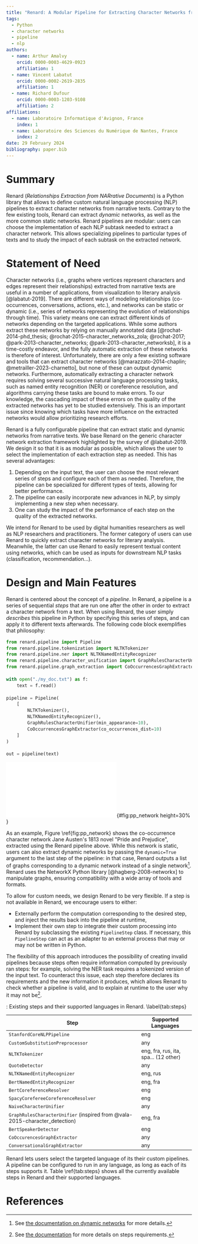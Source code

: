 ```yaml
---
title: "Renard: A Modular Pipeline for Extracting Character Networks from Narrative Texts"
tags:
  - Python
  - character networks
  - pipeline
  - nlp
authors:
  - name: Arthur Amalvy
    orcid: 0000-0003-4629-0923
    affiliation: 1
  - name: Vincent Labatut
    orcid: 0000-0002-2619-2835
    affiliation: 1
  - name: Richard Dufour
    orcid: 0000-0003-1203-9108
    affiliation: 2
affiliations:
  - name: Laboratoire Informatique d'Avignon, France
    index: 1
  - name: Laboratoire des Sciences du Numérique de Nantes, France
    index: 2
date: 29 February 2024
bibliography: paper.bib
---
```


# Summary

Renard (*Relationships Extraction from NARrative Documents*) is a Python library that allows to define custom natural language processing (NLP) pipelines to extract character networks from narrative texts. Contrary to the few existing tools, Renard can extract *dynamic* networks, as well as the more common static networks. Renard pipelines are modular: users can choose the implementation of each NLP subtask needed to extract a character network. This allows specializing pipelines to particular types of texts and to study the impact of each subtask on the extracted network.

# Statement of Need

Character networks (i.e., graphs where vertices represent characters and edges represent their relationships) extracted from narrative texts are useful in a number of applications, from visualization to literary analysis [@labatut-2019]. There are different ways of modeling relationships (co-occurrences, conversations, actions, etc.), and networks can be static or dynamic (i.e., series of networks representing the evolution of relationships through time). This variety means one can extract different kinds of networks depending on the targeted applications. While some authors extract these networks by relying on manually annotated data [@rochat-2014-phd_thesis; @rochat-2015-character_networks_zola; @rochat-2017; @park-2013-character_networks; @park-2013-character_networksb], it is a time-costly endeavor, and the fully automatic extraction of these networks is therefore of interest. Unfortunately, there are only a few existing software and tools that can extract character networks [@marazzato-2014-chaplin; @metrailler-2023-charnetto], but none of these can output dynamic networks. Furthermore, automatically extracting a character network requires solving several successive natural language processing tasks, such as named entity recognition (NER) or coreference resolution, and algorithms carrying these tasks are bound to make errors. To our knowledge, the cascading impact of these errors on the quality of the extracted networks has yet to be studied extensively. This is an important issue since knowing which tasks have more influence on the extracted networks would allow prioritizing research efforts.

Renard is a fully configurable pipeline that can extract static and dynamic networks from narrative texts. We base Renard on the generic character network extraction framework highlighted by the survey of @labatut-2019. We design it so that it is as modular as possible, which allows the user to select the implementation of each extraction step as needed. This has several advantages:

1. Depending on the input text, the user can choose the most relevant series of steps and configure each of them as needed. Therefore, the pipeline can be specialized for different types of texts, allowing for better performance.
2. The pipeline can easily incorporate new advances in NLP, by simply implementing a new step when necessary.
3. One can study the impact of the performance of each step on the quality of the extracted networks.

We intend for Renard to be used by digital humanities researchers as well as NLP researchers and practitioners. The former category of users can use Renard to quickly extract character networks for literary analysis. Meanwhile, the latter can use Renard to easily represent textual content using networks, which can be used as inputs for downstream NLP tasks (classification, recommendation...). 


# Design and Main Features

Renard is centered about the concept of a *pipeline*. In Renard, a pipeline is a series of sequential *steps* that are run one after the other in order to extract a character network from a text. When using Renard, the user simply *describes* this pipeline in Python by specifying this series of steps, and can apply it to different texts afterwards. The following code block exemplifies that philosophy:

```python
from renard.pipeline import Pipeline
from renard.pipeline.tokenization import NLTKTokenizer
from renard.pipeline.ner import NLTKNamedEntityRecognizer
from renard.pipeline.character_unification import GraphRulesCharacterUnifier
from renard.pipeline.graph_extraction import CoOccurrencesGraphExtractor

with open("./my_doc.txt") as f:
	text = f.read()

pipeline = Pipeline(
	[
		NLTKTokenizer(),
		NLTKNamedEntityRecognizer(),
		GraphRulesCharacterUnifier(min_appearance=10),
		CoOccurrencesGraphExtractor(co_occurrences_dist=10)
	]
)

out = pipeline(text)
```

![Co-occurrence character network of Jane Austen's "Pride and Prejudice", extracted automatically using Renard. Vertex size and color denote degree, while edge thickness and color denote the number of co-occurrences between two characters.](./pp.pdf){#fig:pp_network height=30% }

As an example, Figure \ref{fig:pp_network} shows the co-occurrence character network Jane Austen's 1813 novel "Pride and Prejudice", extracted using the Renard pipeline above. While this network is static, users can also extract dynamic networks by passing the `dynamic=True` argument to the last step of the pipeline: in that case, Renard outputs a list of graphs corresponding to a dynamic network instead of a single network[^1]. Renard uses the NetworkX Python library [@hagberg-2008-networkx] to manipulate graphs, ensuring compatibility with a wide array of tools and formats.

[^1]: See [the documentation on dynamic networks](https://compnet.github.io/Renard/pipeline.html#dynamic-graphs) for more details.

To allow for custom needs, we design Renard to be very flexible. If a step is not available in Renard, we encourage users to either:

- Externally perform the computation corresponding to the desired step, and inject the results back into the pipeline at runtime,
- Implement their own step to integrate their custom processing into Renard by subclassing the existing `PipelineStep` class. If necessary, this `PipelineStep` can act as an adapter to an external process that may or may not be written in Python.


The flexibility of this approach introduces the possibility of creating invalid pipelines because steps often require information computed by previously ran steps: for example, solving the NER task requires a tokenized version of the input text. To counteract this issue, each step therefore declares its requirements and the new information it produces, which allows Renard to check whether a pipeline is valid, and to explain at runtime to the user why it may not be[^2].

[^2]: See [the documentation](https://compnet.github.io/Renard/pipeline.html#the-pipeline) for more details on steps requirements.

: Existing steps and their supported languages in Renard. \label{tab:steps}

| Step                                                                        | Supported Languages                   |
|-----------------------------------------------------------------------------|---------------------------------------|
| `StanfordCoreNLPPipeline`                                                   | eng                                   |
| `CustomSubstitutionPreprocessor`                                            | any                                   |
| `NLTKTokenizer`                                                             | eng, fra, rus, ita, spa... (12 other) |
| `QuoteDetector`                                                             | any                                   |
| `NLTKNamedEntityRecognizer`                                                 | eng, rus                              |
| `BertNamedEntityRecognizer`                                                 | eng, fra                              |
| `BertCoreferenceResolver`                                                   | eng                                   |
| `SpacyCorefereeCoreferenceResolver`                                         | eng                                   |
| `NaiveCharacterUnifier`                                                     | any                                   |
| `GraphRulesCharacterUnifier` (inspired from @vala-2015-character_detection) | eng, fra                              |
| `BertSpeakerDetector`                                                       | eng                                   |
| `CoOccurencesGraphExtractor`                                                | any                                   |
| `ConversationalGraphExtractor`                                              | any                                   |


Renard lets users select the targeted language of its their custom pipelines. A pipeline can be configured to run in any language, as long as each of its steps supports it. Table \ref{tab:steps} shows all the currently available steps in Renard and their supported languages.



# References
